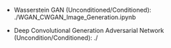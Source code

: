 - Wasserstein GAN (Unconditioned/Conditioned): ./WGAN_CWGAN_Image_Generation.ipynb

- Deep Convolutional Generation Adversarial Network (Uncondition/Conditioned): ./
